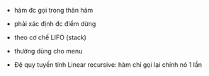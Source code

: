 - hàm đc gọi trong thân hàm 
- phải xác định đc điểm dừng 
- theo cơ chế LIFO (stack)
- thường dùng cho menu 

- Đệ quy tuyến tính Linear recursive: hàm chỉ gọi lại chính nó 1 lần
